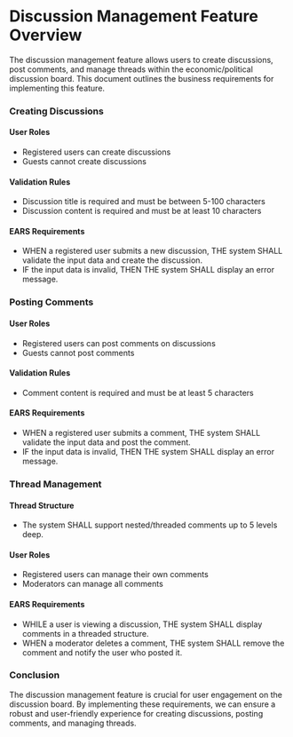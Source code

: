 # Discussion Management Feature Overview

The discussion management feature allows users to create discussions, post comments, and manage threads within the economic/political discussion board. This document outlines the business requirements for implementing this feature.

### Creating Discussions

#### User Roles
- Registered users can create discussions
- Guests cannot create discussions

#### Validation Rules
- Discussion title is required and must be between 5-100 characters
- Discussion content is required and must be at least 10 characters

#### EARS Requirements
- WHEN a registered user submits a new discussion, THE system SHALL validate the input data and create the discussion.
- IF the input data is invalid, THEN THE system SHALL display an error message.

### Posting Comments

#### User Roles
- Registered users can post comments on discussions
- Guests cannot post comments

#### Validation Rules
- Comment content is required and must be at least 5 characters

#### EARS Requirements
- WHEN a registered user submits a comment, THE system SHALL validate the input data and post the comment.
- IF the input data is invalid, THEN THE system SHALL display an error message.

### Thread Management

#### Thread Structure
- The system SHALL support nested/threaded comments up to 5 levels deep.

#### User Roles
- Registered users can manage their own comments
- Moderators can manage all comments

#### EARS Requirements
- WHILE a user is viewing a discussion, THE system SHALL display comments in a threaded structure.
- WHEN a moderator deletes a comment, THE system SHALL remove the comment and notify the user who posted it.

### Conclusion

The discussion management feature is crucial for user engagement on the discussion board. By implementing these requirements, we can ensure a robust and user-friendly experience for creating discussions, posting comments, and managing threads.